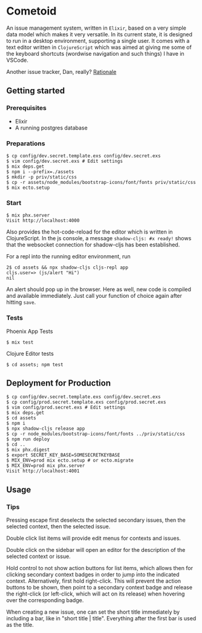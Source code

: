 # Cometoid

An issue management system, written in `Elixir`, based on a very simple data model which makes it very versatile. 
In its current state, it is designed to run in a desktop environment, supporting a single user.
It comes with a text editor written in `ClojureScript` which was aimed at giving me some of the keyboard shortcuts
(wordwise navigation and such things) I have in VSCode.

Another issue tracker, Dan, really? [Rationale](./rationale.md)

## Getting started

### Prerequisites

- Elixir
- A running postgres database

### Preparations

    $ cp config/dev.secret.template.exs config/dev.secret.exs
    $ vim config/dev.secret.exs # Edit settings
    $ mix deps.get
    $ npm i --prefix=./assets
    $ mkdir -p priv/static/css
    $ cp -r assets/node_modules/bootstrap-icons/font/fonts priv/static/css
    $ mix ecto.setup

### Start

    $ mix phx.server
    Visit http://localhost:4000

Also provides the hot-code-reload for the editor which is written in ClojureScript. In the js console, a message `shadow-cljs: #x ready!` shows that the websocket connection for shadow-cljs has been established.

For a repl into the running editor environment, run 

    2$ cd assets && npx shadow-cljs cljs-repl app
    cljs.user=> (js/alert "Hi")
    nil

An alert should pop up in the browser. Here as well, new code is compiled and available immediately. Just call your function of choice again after hitting `save`.

### Tests

Phoenix App Tests

    $ mix test

Clojure Editor tests

    $ cd assets; npm test

## Deployment for Production

    $ cp config/dev.secret.template.exs config/dev.secret.exs
    $ cp config/prod.secret.template.exs config/prod.secret.exs
    $ vim config/prod.secret.exs # Edit settings
    $ mix deps.get
    $ cd assets
    $ npm i
    $ npx shadow-cljs release app
    $ cp -r node_modules/bootstrap-icons/font/fonts ../priv/static/css
    $ npm run deploy
    $ cd ..
    $ mix phx.digest
    $ export SECRET_KEY_BASE=SOMESECRETKEYBASE
    $ MIX_ENV=prod mix ecto.setup # or ecto.migrate
    $ MIX_ENV=prod mix phx.server
    Visit http://localhost:4001

## Usage

### Tips

Pressing escape first deselects the selected secondary issues, then the selected context,
then the selected issue.

Double click list items will provide edit menus for contexts and issues. 

Double click on the sidebar will open an editor for the description of the selected context or issue.

Hold control to not show action buttons for list items, which allows then for clicking
secondary context badges in order to jump into the indicated context. Alternatively, first hold right-click. This will prevent the action buttons to be shown, then point to a secondary context badge
and release the right-click (or left-click, which will act on its release) when hovering over the corresponding badge.

When creating a new issue, one can set the short title immediately by including a bar, like in "short title | title". Everything after the first bar is used as the title.